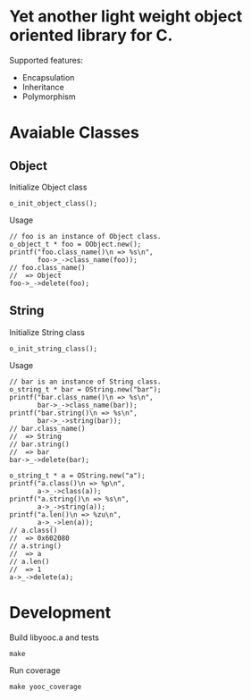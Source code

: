 # Yet another light weight object oriented library for C.

Supported features:

*   Encapsulation
*   Inheritance
*   Polymorphism

# Avaiable Classes

## Object

Initialize Object class

    o_init_object_class();

Usage

    // foo is an instance of Object class.
    o_object_t * foo = OObject.new();
    printf("foo.class_name()\n => %s\n",
           foo->_->class_name(foo));
    // foo.class_name()
    //  => Object
    foo->_->delete(foo);

## String

Initialize String class

    o_init_string_class();

Usage

    // bar is an instance of String class.
    o_string_t * bar = OString.new("bar");
    printf("bar.class_name()\n => %s\n",
           bar->_->class_name(bar));
    printf("bar.string()\n => %s\n",
           bar->_->string(bar));
    // bar.class_name()
    //  => String
    // bar.string()
    //  => bar
    bar->_->delete(bar);

    o_string_t * a = OString.new("a");
    printf("a.class()\n => %p\n",
           a->_->class(a));
    printf("a.string()\n => %s\n",
           a->_->string(a));
    printf("a.len()\n => %zu\n",
           a->_->len(a));
    // a.class()
    //  => 0x602080
    // a.string()
    //  => a
    // a.len()
    //  => 1
    a->_->delete(a);

# Development

Build libyooc.a and tests

    make

Run coverage

    make yooc_coverage
